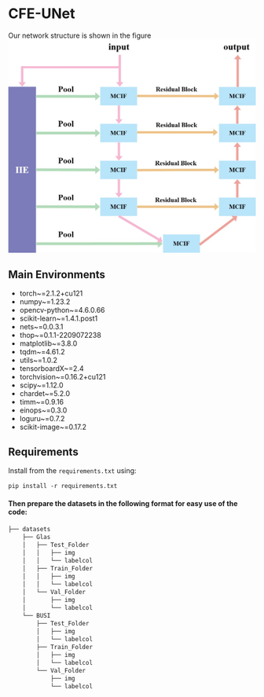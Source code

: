 # CFE-UNet
Our network structure is shown in the figure
![CFE-UNet](Fig/Fig1.jpg)


## Main Environments

- torch~=2.1.2+cu121
- numpy~=1.23.2
- opencv-python~=4.6.0.66
- scikit-learn~=1.4.1.post1
- nets~=0.0.3.1
- thop~=0.1.1-2209072238
- matplotlib~=3.8.0
- tqdm~=4.61.2
- utils~=1.0.2
- tensorboardX~=2.4
- torchvision~=0.16.2+cu121
- scipy~=1.12.0
- chardet~=5.2.0
- timm~=0.9.16
- einops~=0.3.0
- loguru~=0.7.2
- scikit-image~=0.17.2


## Requirements

Install from the `requirements.txt` using:

```
pip install -r requirements.txt
```


#### Then prepare the datasets in the following format for easy use of the code:

```
├── datasets
    ├── Glas
    │   ├── Test_Folder
    │   │   ├── img
    │   │   └── labelcol
    │   ├── Train_Folder
    │   │   ├── img
    │   │   └── labelcol
    │   └── Val_Folder
    │       ├── img
    │       └── labelcol
    └── BUSI
        ├── Test_Folder
        │   ├── img
        │   └── labelcol
        ├── Train_Folder
        │   ├── img
        │   └── labelcol
        └── Val_Folder
            ├── img
            └── labelcol
```
